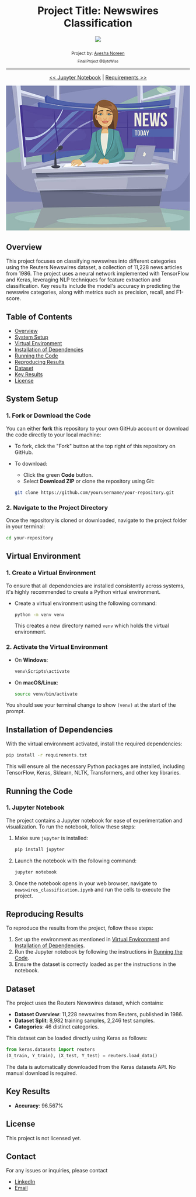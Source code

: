 <div align="center">
  <h1> Project Title: Newswires Classification</h1>
  <a class="header-badge" target="_blank" href="https://www.linkedin.com/in/khatoonintech/">
  <img src="https://img.shields.io/badge/style--5eba00.svg?label=LinkedIn&logo=linkedin&style=social">
  </a>
  

<sub>Project by:
<a href="https://www.linkedin.com/in/Khatoonintech/" target="_blank">Ayesha Noreen</a><br>
<small> Final Project @ByteWise </small>
</sub>

---

[<< Jupyter Notebook](../Final_Project/Newswires_Classification_with_DNN,RNN,and_BERT.ipynb) | [ Requirements >>](../Final_Project/requirement.txt)


 
  ![newswires](../Final_Project/images/news.png)

</div>

## Overview

This project focuses on classifying newswires into different categories using the Reuters Newswires dataset, a collection of 11,228 news articles from 1986. The project uses a neural network implemented with TensorFlow and Keras, leveraging NLP techniques for feature extraction and classification. Key results include the model's accuracy in predicting the newswire categories, along with metrics such as precision, recall, and F1-score.

## Table of Contents

- [Overview](#overview)
- [System Setup](#system-setup)
- [Virtual Environment](#virtual-environment)
- [Installation of Dependencies](#installation-of-dependencies)
- [Running the Code](#running-the-code)
- [Reproducing Results](#reproducing-results)
- [Dataset](#dataset)
- [Key Results](#key-results)
- [License](#license)

## System Setup

### 1. Fork or Download the Code

You can either **fork** this repository to your own GitHub account or download the code directly to your local machine:

- To fork, click the "Fork" button at the top right of this repository on GitHub.
- To download:
  - Click the green **Code** button.
  - Select **Download ZIP** or clone the repository using Git:

  ```bash
  git clone https://github.com/yourusername/your-repository.git
  ```

### 2. Navigate to the Project Directory

Once the repository is cloned or downloaded, navigate to the project folder in your terminal:

```bash
cd your-repository
```

## Virtual Environment

### 1. Create a Virtual Environment

To ensure that all dependencies are installed consistently across systems, it's highly recommended to create a Python virtual environment.

- Create a virtual environment using the following command:

  ```bash
  python -m venv venv
  ```

  This creates a new directory named `venv` which holds the virtual environment.

### 2. Activate the Virtual Environment

- On **Windows**:

  ```bash
  venv\Scripts\activate
  ```

- On **macOS/Linux**:

  ```bash
  source venv/bin/activate
  ```

You should see your terminal change to show `(venv)` at the start of the prompt.

## Installation of Dependencies

With the virtual environment activated, install the required dependencies:

```bash
pip install -r requirements.txt
```

This will ensure all the necessary Python packages are installed, including TensorFlow, Keras, Sklearn, NLTK, Transformers, and other key libraries.

## Running the Code

### 1. Jupyter Notebook

The project contains a Jupyter notebook for ease of experimentation and visualization. To run the notebook, follow these steps:

1. Make sure `jupyter` is installed:

   ```bash
   pip install jupyter
   ```

2. Launch the notebook with the following command:

   ```bash
   jupyter notebook
   ```

3. Once the notebook opens in your web browser, navigate to `newswires_classification.ipynb` and run the cells to execute the project.

## Reproducing Results

To reproduce the results from the project, follow these steps:

1. Set up the environment as mentioned in [Virtual Environment](#virtual-environment) and [Installation of Dependencies](#installation-of-dependencies).
2. Run the Jupyter notebook by following the instructions in [Running the Code](#running-the-code).
3. Ensure the dataset is correctly loaded as per the instructions in the notebook.



## Dataset

The project uses the Reuters Newswires dataset, which contains:

- **Dataset Overview**: 11,228 newswires from Reuters, published in 1986.
- **Dataset Split**: 8,982 training samples, 2,246 test samples.
- **Categories**: 46 distinct categories.

This dataset can be loaded directly using Keras as follows:

```python
from keras.datasets import reuters
(X_train, Y_train), (X_test, Y_test) = reuters.load_data()
```

The data is automatically downloaded from the Keras datasets API. No manual download is required.

## Key Results

- **Accuracy**: 96.567%


## License

This project is not licensed yet.

## **Contact**
For any issues or inquiries, please contact 
- [LinkedIn](https://www.linkedin.com/in/khatoonintech)
- [Email](ayeshanoreen092@gmail.com)

